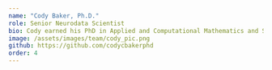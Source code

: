 ```yaml
---
name: "Cody Baker, Ph.D."
role: Senior Neurodata Scientist
bio: Cody earned his PhD in Applied and Computational Mathematics and Statistics (ACMS) at the University of Notre Dame while working in the [Rosenbaum Group](https://www3.nd.edu/~rrosenb1/ndcnd.html) for Theoretical and Computational Neuroscience. His thesis focused on inference problems for second-order moments of activity in biological neural networks, including spike-time correlations, balance regimes, and synaptic structure. In particular, his primary interests focus on information processing and flow through biophysical neural models, which can eventually allow a thorough understanding of high-level cognitive function.
image: /assets/images/team/cody_pic.png
github: https://github.com/codycbakerphd
order: 4
---
```


